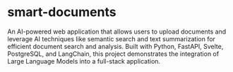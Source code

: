 # smart-documents
An AI-powered web application that allows users to upload documents and leverage AI techniques like semantic search and text summarization for efficient document search and analysis. Built with Python, FastAPI, Svelte, PostgreSQL, and LangChain, this project demonstrates the integration of Large Language Models into a full-stack application.
